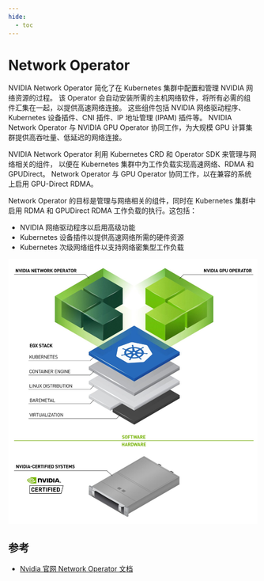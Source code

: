 ```yaml
---
hide:
  - toc
---
```


# Network Operator

NVIDIA Network Operator 简化了在 Kubernetes 集群中配置和管理 NVIDIA 网络资源的过程。
该 Operator 会自动安装所需的主机网络软件，将所有必需的组件汇集在一起，以提供高速网络连接。
这些组件包括 NVIDIA 网络驱动程序、Kubernetes 设备插件、CNI 插件、IP 地址管理 (IPAM) 插件等。
NVIDIA Network Operator 与 NVIDIA GPU Operator 协同工作，为大规模 GPU 计算集群提供高吞吐量、低延迟的网络连接。

NVIDIA Network Operator 利用 Kubernetes CRD 和 Operator SDK 来管理与网络相关的组件，
以便在 Kubernetes 集群中为工作负载实现高速网络、RDMA 和 GPUDirect。
Network Operator 与 GPU Operator 协同工作，以在兼容的系统上启用 GPU-Direct RDMA。

Network Operator 的目标是管理与网络相关的组件，同时在 Kubernetes 集群中启用 RDMA 和 GPUDirect RDMA 工作负载的执行。这包括：

- NVIDIA 网络驱动程序以启用高级功能
- Kubernetes 设备插件以提供高速网络所需的硬件资源
- Kubernetes 次级网络组件以支持网络密集型工作负载

![network operator](./images/net-operator.jpg)

## 参考

- [Nvidia 官网 Network Operator 文档](https://docs.nvidia.com/networking/display/cokan10/network+operator)
